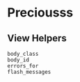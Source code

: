 Preciousss
==========

View Helpers
------------

    body_class
    body_id
    errors_for
    flash_messages